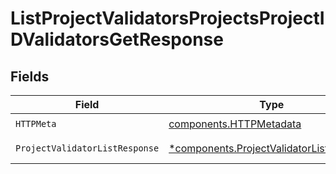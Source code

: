 # ListProjectValidatorsProjectsProjectIDValidatorsGetResponse


## Fields

| Field                                                                                               | Type                                                                                                | Required                                                                                            | Description                                                                                         |
| --------------------------------------------------------------------------------------------------- | --------------------------------------------------------------------------------------------------- | --------------------------------------------------------------------------------------------------- | --------------------------------------------------------------------------------------------------- |
| `HTTPMeta`                                                                                          | [components.HTTPMetadata](../../models/components/httpmetadata.md)                                  | :heavy_check_mark:                                                                                  | N/A                                                                                                 |
| `ProjectValidatorListResponse`                                                                      | [*components.ProjectValidatorListResponse](../../models/components/projectvalidatorlistresponse.md) | :heavy_minus_sign:                                                                                  | Successful Response                                                                                 |